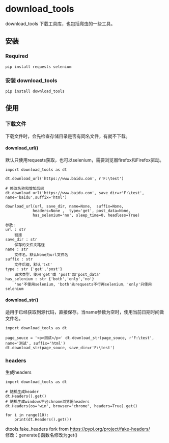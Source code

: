 # download_tools
download_tools 下载工具库，也包括爬虫的一些工具。

## 安装
### Required
```
pip install requests selenium
```

### 安装 download_tools
```
pip install download_tools
```

## 使用
### 下载文件
下载文件时，会先检查存储目录是否有同名文件，有就不下载。

####  download_url()

默认只使用requests获取，也可以selenium，需要浏览器firefox和Firefox驱动。
```
import download_tools as dt

dt.download_url('https://www.baidu.com', r'F:\test') 

# 修改名称和增加后缀
dt.download_url('https://www.baidu.com', save_dir=r'F:\test', name='baidu',suffix='html') 
```

```
download_url(url, save_dir, name=None,  suffix=None, 
            headers=None ,  type='get', post_data=None,
            has_selenium='no', sleep_time=0, headless=True)

参数：           
url : str
    链接
save_dir : str
    保存的文件夹路径
name : str
    文件名，默认None为url文件名
suffix : str
    文件后缀，默认'txt'
type : str {'get','post'}
    请求类型，使用'get'或 'post'加'post_data'
has_selenium : str {'both','only','no'}
    'no'不使用selenium, 'both'先requests不行再selenium，'only'只使用selenium

```


####  download_str()
适用于已经获取到源代码，直接保存。当name参数为空时，使用当前日期时间做文件名。

```
import download_tools as dt

page_souce = '<p>测试</p>' dt.download_str(page_souce, r'F:\test', name='测试', suffix='html')
dt.download_str(page_souce, save_dir=r'F:\test')
```


### headers
生成headers
```
import download_tools as dt

# 随机生成header
dt.Headers().get()
# 随机生成windows平台chrome浏览器headers
dt.Headers(os='win', browser="chrome", headers=True).get()

for i in range(10):
    print(dt.Headers().get())
```
dtools.fake_headers fork from https://pypi.org/project/fake-headers/          
修改：generate()函数名修改为get()

